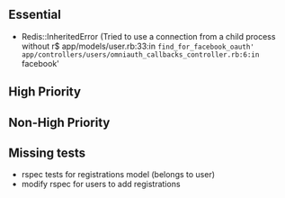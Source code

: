 ## Essential

+ Redis::InheritedError (Tried to use a connection from a child process without r$
  app/models/user.rb:33:in `find_for_facebook_oauth'
  app/controllers/users/omniauth_callbacks_controller.rb:6:in `facebook'


## High Priority

## Non-High Priority


## Missing tests

+ rspec tests for registrations model (belongs to user)
+ modify rspec for users to add registrations


